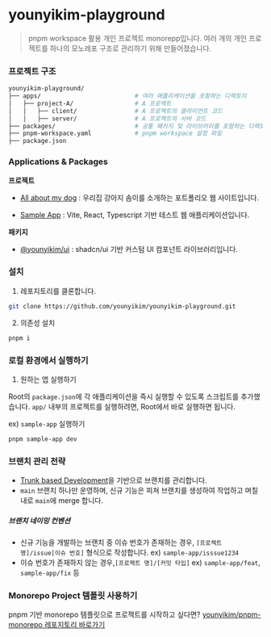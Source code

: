 # younyikim-playground

> pnpm workspace 활용 개인 프로젝트 monorepp입니다.
> 여러 개의 개인 프로젝트를 하나의 모노레포 구조로 관리하기 위해 만들어졌습니다.

### 프로젝트 구조

```bash
younyikim-playground/
├── apps/                          # 여러 애플리케이션을 포함하는 디렉토리
│   ├── project-A/                 # A 프로젝트
│   │   ├── client/                # A 프로젝트의 클라이언트 코드
│   │   ├── server/                # A 프로젝트의 서버 코드
├── packages/                      # 공통 패키지 및 라이브러리를 포함하는 디렉토리
├── pnpm-workspace.yaml            # pnpm workspace 설정 파일
├── package.json
```

### Applications & Packages

**프로젝트**

- [All about my dog](https://github.com/younyikim/younyikim-playground/tree/main/apps/all-about-som) : 우리집 강아지 솜이를 소개하는 포트폴리오 웹 사이트입니다.

- [Sample App](https://github.com/younyikim/younyikim-playground/tree/main/apps/sample-app) : Vite, React, Typescript 기반 테스트 웹 애플리케이션입니다.

**패키지**

- [@younyikim/ui](https://github.com/younyikim/younyikim-playground/tree/main/packages/ui) : shadcn/ui 기반 커스텀 UI 컴포넌트 라이브러리입니다.

### 설치

1. 레포지토리를 클론합니다.

```bash
git clone https://github.com/younyikim/younyikim-playground.git
```

2. 의존성 설치

```bash
pnpm i
```

### 로컬 환경에서 실행하기

1. 원하는 앱 실행하기

Root의 `package.json`에 각 애플리케이션을 즉시 실행할 수 있도록 스크립트를 추가했습니다. `app/` 내부의 프로젝트를 실행하려면, Root에서 바로 실행하면 됩니다.

ex) `sample-app` 실행하기

```bash
pnpm sample-app dev
```

### 브랜치 관리 전략

- [Trunk based Development](https://trunkbaseddevelopment.com/)을 기반으로 브랜치를 관리합니다.
- `main` 브랜치 하나만 운영하며, 신규 기능은 피쳐 브랜치를 생성하여 작업하고 며칠 내로 `main`에 merge 합니다.

##### 브랜치 네이밍 컨벤션

- 신규 기능을 개발하는 브랜치 중 이슈 번호가 존재하는 경우, `[프로젝트 명]/issue[이슈 번호]` 형식으로 작성합니다.
  ex) `sample-app/isssue1234`
- 이슈 번호가 존재하지 않는 경우,`[프로젝트 명]/[커밋 타입]`
  ex) `sample-app/feat`, `sample-app/fix` 등

### Monorepo Project 템플릿 사용하기

pnpm 기반 monorepo 템플릿으로 프로젝트를 시작하고 싶다면? [younyikim/pnpm-monorepo 레포지토리 바로가기](https://github.com/younyikim/pnpm-monorepo)
